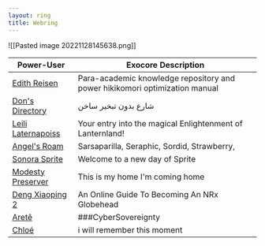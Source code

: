 ```yaml
---
layout: ring
title: Webring
---
```

![[Pasted image 20221128145638.png]]


| Power-User                                           | Exocore Description                                                         |
| ---------------------------------------------------- | --------------------------------------------------------------------------- |
| [Edith Reisen](http://reisen.netlify.app/)           | Para-academic knowledge repository and power hikikomori optimization manual |
| [Don's Directory](http://dons.directory/)            | شارع بدون تبخير ساخن                                                        |
| [Leili Laternapoiss](https://leili.netlify.app/)     | Your entry into the magical Enlightenment of Lanternland!                   |
| [Angel's Roam](https://eplenas.neocities.org/)       | Sarsaparilla, Seraphic, Sordid, Strawberry,                                 |
| [Sonora Sprite](https://spritecore.netlify.app/)     | Welcome to a new day of Sprite                                              |
| [Modesty Preserver](https:s//disengagea.toikos.net/) | This is my home I'm coming home                                             |
| [Deng Xiaoping 2](https://dengpilled.netlify.app/)   | An Online Guide To Becoming An NRx Globehead                                |
| [Aretê](https://primecult.one)                       | ###CyberSovereignty                                                    |
| [Chloé](https://waifmaterial.com/)                   | i will remember this moment                                                                |